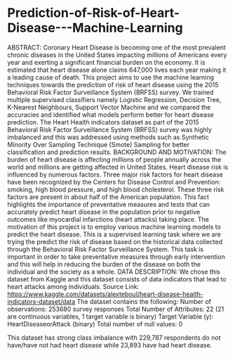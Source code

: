 # Prediction-of-Risk-of-Heart-Disease---Machine-Learning
ABSTRACT:
Coronary Heart Disease is becoming one of the most prevalent chronic diseases in the United States impacting millions of Americans every year and exerting a significant financial burden on the economy. It is estimated that heart disease alone claims 647,000 lives each year making it a leading cause of death. This project aims to use the machine learning techniques towards the prediction of risk of heart disease using the 2015 Behavioral Risk Factor Surveillance System (BRFSS) survey. We trained multiple supervised classifiers namely Logistic Regression, Decision Tree, K-Nearest Neighbours, Support Vector Machine and we compared the accuracies and identified what models perform better for heart disease prediction. The Heart Health indicators dataset as part of the 2015 Behavioral Risk Factor Surveillance System (BRFSS) survey was highly imbalanced and this was addressed using methods such as Synthetic Minority Over Sampling Technique (Smote) Sampling for better classification and prediction results.
BACKGROUND AND MOTIVATION:
The burden of heart disease is affecting millions of people annually across the world and millions are getting affected in United States. Heart disease risk is influenced by numerous factors. Three major risk factors for heart disease have been recognized by the Centers for Disease Control and Prevention: smoking, high blood pressure, and high blood cholesterol. These three risk factors are present in about half of the American population. This fact highlights the importance of preventative measures and tests that can accurately predict heart disease in the population prior to negative outcomes like myocardial infarctions (heart attacks) taking place.
The motivation of this project is to employ various machine learning models to predict the heart disease. This is a supervised learning task where we are trying the predict the risk of disease based on the historical data collected through the Behavioral Risk Factor Surveillance System. This task is important in order to take preventative measures through early intervention and this will help in reducing the burden of the disease on both the individual and the society as a whole.
DATA DESCRIPTION:
We chose this dataset from Kaggle and this dataset consists of data indicators that lead to heart attacks among individuals.
Source Link: https://www.kaggle.com/datasets/alexteboul/heart-disease-health-indicators-dataset/data
The dataset contains the following:
Number of observations: 253680 survey responses
Total Number of Attributes: 22 (21 are continuous variables, 1 target variable is binary)
Target Variable (y): HeartDiseaseorAttack (binary)
Total number of null values: 0
 
This dataset has strong class imbalance with 229,787 respondents do not have/have not had heart disease while 23,893 have had heart disease.
